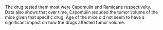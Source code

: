 The drug tested them most were Capomulin and Ramicane respectivelty.
Data also shows that over time, Capomulin reduced the tumor volume of the mice given that specific drug.
Age of the mice did not seem to have a significant impact on how the drugs affected tumor volume. 

